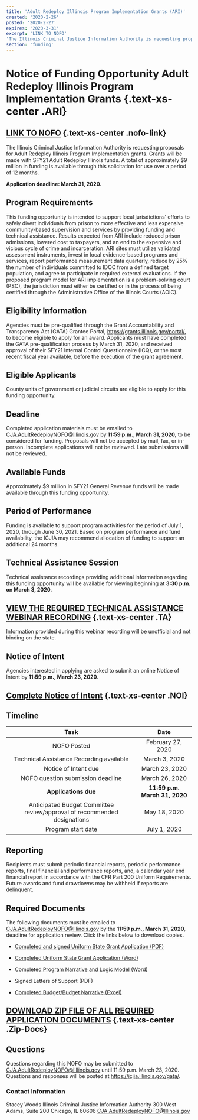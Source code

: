 ```yaml
---
title: 'Adult Redeploy Illinois Program Implementation Grants (ARI)'
created: '2020-2-26'
posted: '2020-2-27'
expires: '2020-3-31'
excerpt: 'LINK TO NOFO'
'The Illinois Criminal Justice Information Authority is requesting proposals for Adult Redeploy Illinois Program Implementation grants.'
section: 'funding'
---
```

# Notice of Funding Opportunity Adult Redeploy Illinois Program Implementation Grants {.text-xs-center .ARI}

## [LINK TO NOFO](ARISFY21NOFO.pdf) {.text-xs-center .nofo-link}

The Illinois Criminal Justice Information Authority is requesting proposals for Adult Redeploy Illinois Program Implementation grants. Grants will be made with SFY21 Adult Redeploy Illinois funds. A total of approximately $9 million in funding is available through this solicitation for use over a period of 12 months.  

**Application deadline: March 31, 2020.**

## Program Requirements

This funding opportunity is intended to support local jurisdictions’ efforts to safely divert individuals from prison to more effective and less expensive community-based supervision and services by providing funding and technical assistance. Results expected from ARI include reduced prison admissions, lowered cost to taxpayers, and an end to the expensive and vicious cycle of crime and incarceration. ARI sites must utilize validated assessment instruments, invest in local evidence-based programs and services, report performance measurement data quarterly, reduce by 25% the number of individuals committed to IDOC from a defined target population, and agree to participate in required external evaluations. If the proposed program model for ARI implementation is a problem-solving court (PSC), the jurisdiction must either be certified or in the process of being certified through the Administrative Office of the Illinois Courts (AOIC). 

## Eligibility Information

Agencies must be pre-qualified through the Grant Accountability and Transparency Act (GATA) Grantee Portal, https://grants.illinois.gov/portal/, to become eligible to apply for an award.  Applicants must have completed the GATA pre-qualification process by March 31, 2020, and received approval of their SFY21 Internal Control Questionnaire (ICQ), or the most recent fiscal year available, before the execution of the grant agreement.   

## Eligible Applicants 

County units of government or judicial circuits are eligible to apply for this funding opportunity.

## Deadline

Completed application materials must be emailed to CJA.AdultRedeployNOFO@Illinois.gov by **11:59 p.m., March 31, 2020,** to be considered for funding. Proposals will not be accepted by mail, fax, or in-person. Incomplete applications will not be reviewed. Late submissions will not be reviewed.

## Available Funds

Approximately $9 million in SFY21 General Revenue funds will be made available through this funding opportunity. 

## Period of Performance

Funding is available to support program activities for the period of July 1, 2020, through June 30, 2021. Based on program performance and fund availability, the ICJIA may recommend allocation of funding to support an additional 24 months. 

## Technical Assistance Session

Technical assistance recordings providing additional information regarding this funding opportunity will be available for viewing beginning at **3:30 p.m. on March 3, 2020**. 

## [VIEW THE REQUIRED TECHNICAL ASSISTANCE WEBINAR RECORDING](https://www.youtube.com/channel/UCtZMzk8D3P4OixYTwsfPeKA) {.text-xs-center .TA}

Information provided during this webinar recording will be unofficial and not binding on the state.

## Notice of Intent

Agencies interested in applying are asked to submit an online Notice of Intent by **11:59 p.m., March 23, 2020**. 

## [Complete Notice of Intent](https://icjia.az1.qualtrics.com/jfe/form/SV_bPpc05teP4IArvn) {.text-xs-center .NOI}

## Timeline

| **Task**| **Date** |
:----: | :---: |
NOFO Posted | February 27, 2020
Technical Assistance Recording available | March 3, 2020
Notice of Intent due | March 23, 2020
NOFO question submission deadline | March 26, 2020
**Applications due** | **11:59 p.m. March 31, 2020**
Anticipated Budget Committee review/approval of recommended designations | May 18, 2020
Program start date | July 1, 2020

## Reporting

Recipients must submit periodic financial reports, periodic performance reports, final financial and performance reports, and, a calendar year end financial report in accordance with the CFR Part 200 Uniform Requirements. Future awards and fund drawdowns may be withheld if reports are delinquent.

## Required Documents

The following documents must be emailed to CJA.AdultRedeployNOFO@Illinois.gov by the **11:59 p.m., March 31, 2020**, deadline for application review. Click the links below to download copies.

- [Completed and signed Uniform State Grant Application (PDF)](ARISFY21NOFOApplication.pdf)

- [Completed Uniform State Grant Application (Word)](ARISFY21NOFOApplication.docx)
	
- [Completed Program Narrative and Logic Model (Word)](ARISFY21NOFONarrative.docx) 

- Signed Letters of Support (PDF)

- [Completed Budget/Budget Narrative (Excel)](ARISFY21Budget.xlsx)

## [DOWNLOAD ZIP FILE OF ALL REQUIRED APPLICATION DOCUMENTS](ARISFY21Zip.zip) {.text-xs-center .Zip-Docs}

## Questions

Questions regarding this NOFO may be submitted to CJA.AdultRedeployNOFO@iIllinois.gov until 11:59 p.m. March 23, 2020.  Questions and responses will be posted at https://icjia.illinois.gov/gata/.

### Contact Information

Stacey Woods
Illinois Criminal Justice Information Authority
300 West Adams, Suite 200
Chicago, IL 60606
CJA.AdultRedeployNOFO@Illinois.gov


 












